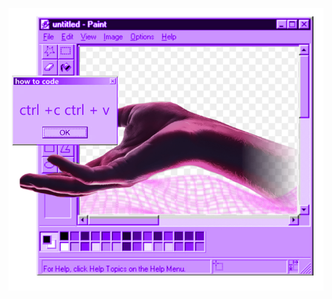 <p align="right">
<img src="https://raw.githubusercontent.com/visiblyconfused/visiblyconfused/main/New%20Project.png" alt="drawing" width="650"/>
</p>
